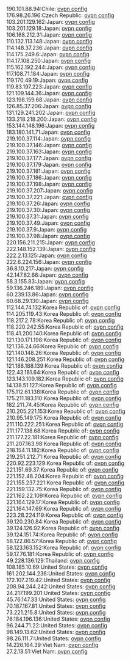 190.101.88.94:Chile: [ovpn config](vpn/190_101_88_94.ovpn)  
176.98.26.196:Czech Republic: [ovpn config](vpn/176_98_26_196.ovpn)  
103.201.129.162:Japan: [ovpn config](vpn/103_201_129_162.ovpn)  
103.201.129.18:Japan: [ovpn config](vpn/103_201_129_18.ovpn)  
106.168.212.31:Japan: [ovpn config](vpn/106_168_212_31.ovpn)  
110.132.113.148:Japan: [ovpn config](vpn/110_132_113_148.ovpn)  
114.148.37.236:Japan: [ovpn config](vpn/114_148_37_236.ovpn)  
114.175.249.6:Japan: [ovpn config](vpn/114_175_249_6.ovpn)  
114.17.108.250:Japan: [ovpn config](vpn/114_17_108_250.ovpn)  
115.162.192.244:Japan: [ovpn config](vpn/115_162_192_244.ovpn)  
117.108.71.184:Japan: [ovpn config](vpn/117_108_71_184.ovpn)  
119.170.49.19:Japan: [ovpn config](vpn/119_170_49_19.ovpn)  
119.83.197.223:Japan: [ovpn config](vpn/119_83_197_223.ovpn)  
121.109.144.36:Japan: [ovpn config](vpn/121_109_144_36.ovpn)  
123.198.159.68:Japan: [ovpn config](vpn/123_198_159_68.ovpn)  
126.85.37.206:Japan: [ovpn config](vpn/126_85_37_206.ovpn)  
131.129.241.202:Japan: [ovpn config](vpn/131_129_241_202.ovpn)  
133.218.218.200:Japan: [ovpn config](vpn/133_218_218_200.ovpn)  
153.144.148.196:Japan: [ovpn config](vpn/153_144_148_196.ovpn)  
183.180.141.71:Japan: [ovpn config](vpn/183_180_141_71.ovpn)  
219.100.37.114:Japan: [ovpn config](vpn/219_100_37_114.ovpn)  
219.100.37.146:Japan: [ovpn config](vpn/219_100_37_146.ovpn)  
219.100.37.163:Japan: [ovpn config](vpn/219_100_37_163.ovpn)  
219.100.37.177:Japan: [ovpn config](vpn/219_100_37_177.ovpn)  
219.100.37.179:Japan: [ovpn config](vpn/219_100_37_179.ovpn)  
219.100.37.181:Japan: [ovpn config](vpn/219_100_37_181.ovpn)  
219.100.37.186:Japan: [ovpn config](vpn/219_100_37_186.ovpn)  
219.100.37.198:Japan: [ovpn config](vpn/219_100_37_198.ovpn)  
219.100.37.207:Japan: [ovpn config](vpn/219_100_37_207.ovpn)  
219.100.37.221:Japan: [ovpn config](vpn/219_100_37_221.ovpn)  
219.100.37.26:Japan: [ovpn config](vpn/219_100_37_26.ovpn)  
219.100.37.30:Japan: [ovpn config](vpn/219_100_37_30.ovpn)  
219.100.37.31:Japan: [ovpn config](vpn/219_100_37_31.ovpn)  
219.100.37.49:Japan: [ovpn config](vpn/219_100_37_49.ovpn)  
219.100.37.9:Japan: [ovpn config](vpn/219_100_37_9.ovpn)  
219.100.37.98:Japan: [ovpn config](vpn/219_100_37_98.ovpn)  
220.156.211.215:Japan: [ovpn config](vpn/220_156_211_215.ovpn)  
222.148.152.139:Japan: [ovpn config](vpn/222_148_152_139.ovpn)  
222.2.13.125:Japan: [ovpn config](vpn/222_2_13_125.ovpn)  
222.6.224.156:Japan: [ovpn config](vpn/222_6_224_156.ovpn)  
36.8.10.217:Japan: [ovpn config](vpn/36_8_10_217.ovpn)  
42.147.82.66:Japan: [ovpn config](vpn/42_147_82_66.ovpn)  
58.3.155.83:Japan: [ovpn config](vpn/58_3_155_83.ovpn)  
59.136.246.189:Japan: [ovpn config](vpn/59_136_246_189.ovpn)  
60.239.13.86:Japan: [ovpn config](vpn/60_239_13_86.ovpn)  
60.68.29.130:Japan: [ovpn config](vpn/60_68_29_130.ovpn)  
112.144.74.132:Korea Republic of: [ovpn config](vpn/112_144_74_132.ovpn)  
114.205.119.43:Korea Republic of: [ovpn config](vpn/114_205_119_43.ovpn)  
118.217.2.78:Korea Republic of: [ovpn config](vpn/118_217_2_78.ovpn)  
118.220.242.55:Korea Republic of: [ovpn config](vpn/118_220_242_55.ovpn)  
118.41.200.140:Korea Republic of: [ovpn config](vpn/118_41_200_140.ovpn)  
121.130.171.198:Korea Republic of: [ovpn config](vpn/121_130_171_198.ovpn)  
121.136.24.66:Korea Republic of: [ovpn config](vpn/121_136_24_66.ovpn)  
121.140.148.26:Korea Republic of: [ovpn config](vpn/121_140_148_26.ovpn)  
121.146.208.251:Korea Republic of: [ovpn config](vpn/121_146_208_251.ovpn)  
121.188.188.139:Korea Republic of: [ovpn config](vpn/121_188_188_139.ovpn)  
122.43.181.64:Korea Republic of: [ovpn config](vpn/122_43_181_64.ovpn)  
123.143.109.182:Korea Republic of: [ovpn config](vpn/123_143_109_182.ovpn)  
14.138.51.127:Korea Republic of: [ovpn config](vpn/14_138_51_127.ovpn)  
175.112.61.138:Korea Republic of: [ovpn config](vpn/175_112_61_138.ovpn)  
175.211.183.110:Korea Republic of: [ovpn config](vpn/175_211_183_110.ovpn)  
182.211.74.45:Korea Republic of: [ovpn config](vpn/182_211_74_45.ovpn)  
210.205.221.153:Korea Republic of: [ovpn config](vpn/210_205_221_153.ovpn)  
210.95.149.175:Korea Republic of: [ovpn config](vpn/210_95_149_175.ovpn)  
211.110.222.251:Korea Republic of: [ovpn config](vpn/211_110_222_251.ovpn)  
211.177.138.68:Korea Republic of: [ovpn config](vpn/211_177_138_68.ovpn)  
211.177.22.181:Korea Republic of: [ovpn config](vpn/211_177_22_181.ovpn)  
211.207.163.98:Korea Republic of: [ovpn config](vpn/211_207_163_98.ovpn)  
218.154.11.182:Korea Republic of: [ovpn config](vpn/218_154_11_182.ovpn)  
219.251.212.71:Korea Republic of: [ovpn config](vpn/219_251_212_71.ovpn)  
220.92.223.129:Korea Republic of: [ovpn config](vpn/220_92_223_129.ovpn)  
221.151.69.37:Korea Republic of: [ovpn config](vpn/221_151_69_37.ovpn)  
221.152.48.204:Korea Republic of: [ovpn config](vpn/221_152_48_204.ovpn)  
221.155.237.221:Korea Republic of: [ovpn config](vpn/221_155_237_221.ovpn)  
221.159.132.75:Korea Republic of: [ovpn config](vpn/221_159_132_75.ovpn)  
221.162.22.109:Korea Republic of: [ovpn config](vpn/221_162_22_109.ovpn)  
221.164.129.17:Korea Republic of: [ovpn config](vpn/221_164_129_17.ovpn)  
221.164.147.69:Korea Republic of: [ovpn config](vpn/221_164_147_69.ovpn)  
223.28.224.119:Korea Republic of: [ovpn config](vpn/223_28_224_119.ovpn)  
39.120.230.84:Korea Republic of: [ovpn config](vpn/39_120_230_84.ovpn)  
39.124.126.92:Korea Republic of: [ovpn config](vpn/39_124_126_92.ovpn)  
39.124.151.74:Korea Republic of: [ovpn config](vpn/39_124_151_74.ovpn)  
58.122.86.57:Korea Republic of: [ovpn config](vpn/58_122_86_57.ovpn)  
58.123.163.152:Korea Republic of: [ovpn config](vpn/58_123_163_152.ovpn)  
59.17.76.181:Korea Republic of: [ovpn config](vpn/59_17_76_181.ovpn)  
49.228.136.129:Thailand: [ovpn config](vpn/49_228_136_129.ovpn)  
108.185.10.69:United States: [ovpn config](vpn/108_185_10_69.ovpn)  
161.202.144.236:United States: [ovpn config](vpn/161_202_144_236.ovpn)  
172.107.219.42:United States: [ovpn config](vpn/172_107_219_42.ovpn)  
208.94.244.242:United States: [ovpn config](vpn/208_94_244_242.ovpn)  
24.217.199.201:United States: [ovpn config](vpn/24_217_199_201.ovpn)  
45.76.147.33:United States: [ovpn config](vpn/45_76_147_33.ovpn)  
70.187.167.81:United States: [ovpn config](vpn/70_187_167_81.ovpn)  
73.221.215.8:United States: [ovpn config](vpn/73_221_215_8.ovpn)  
76.184.196.136:United States: [ovpn config](vpn/76_184_196_136.ovpn)  
96.244.71.22:United States: [ovpn config](vpn/96_244_71_22.ovpn)  
98.149.13.62:United States: [ovpn config](vpn/98_149_13_62.ovpn)  
98.26.111.7:United States: [ovpn config](vpn/98_26_111_7.ovpn)  
14.226.164.39:Viet Nam: [ovpn config](vpn/14_226_164_39.ovpn)  
27.2.13.51:Viet Nam: [ovpn config](vpn/27_2_13_51.ovpn)  
